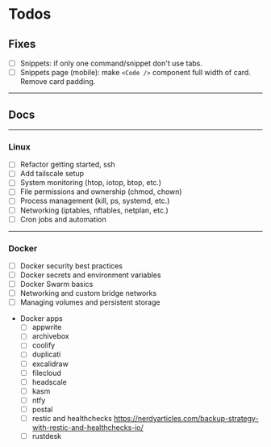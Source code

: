 # Todos

## Fixes

- [ ] Snippets: if only one command/snippet don't use tabs.
- [ ] Snippets page (mobile): make `<Code />` component full width of card. Remove card padding.

---

## Docs

---

### Linux

- [ ] Refactor getting started, ssh
- [ ] Add tailscale setup
- [ ] System monitoring (htop, iotop, btop, etc.)
- [ ] File permissions and ownership (chmod, chown)
- [ ] Process management (kill, ps, systemd, etc.)
- [ ] Networking (iptables, nftables, netplan, etc.)
- [ ] Cron jobs and automation

---

### Docker

- [ ] Docker security best practices
- [ ] Docker secrets and environment variables
- [ ] Docker Swarm basics
- [ ] Networking and custom bridge networks
- [ ] Managing volumes and persistent storage
- Docker apps
  - [ ] appwrite
  - [ ] archivebox
  - [ ] coolify
  - [ ] duplicati
  - [ ] excalidraw
  - [ ] filecloud
  - [ ] headscale
  - [ ] kasm
  - [ ] ntfy
  - [ ] postal
  - [ ] restic and healthchecks https://nerdyarticles.com/backup-strategy-with-restic-and-healthchecks-io/
  - [ ] rustdesk
